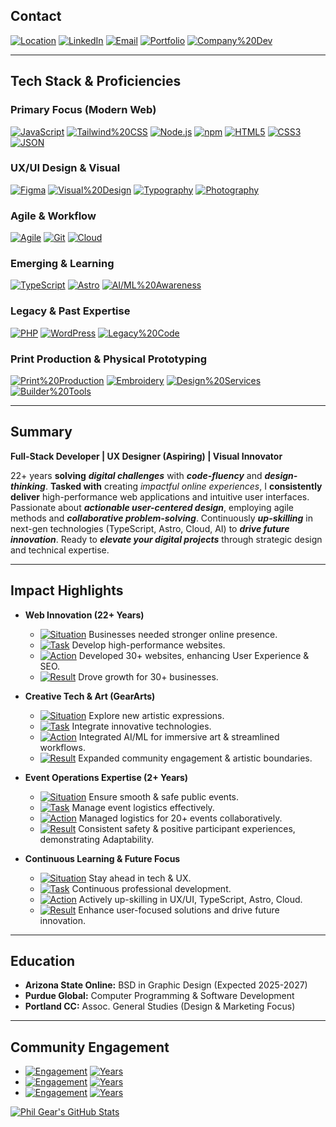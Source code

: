 ## Contact

[![Location](https://img.shields.io/badge/Location-Portland%2C%20Oregon-lightsteelblue?style=flat)](#)
[![LinkedIn](https://img.shields.io/badge/LinkedIn-philgear-lightsteelblue?logo=linkedin&style=flat)](https://www.linkedin.com/in/philgear)
[![Email](https://img.shields.io/badge/Email-phil%40geararts.dev-darkslategrey?style=flat)](mailto:phil@geararts.dev)
[![Portfolio](https://img.shields.io/badge/Portfolio-philgear.biz-gainsboro?style=flat)](https://philgear.biz)
[![Company%20Dev](https://img.shields.io/badge/Company%20Dev-geararts.dev-gainsboro?style=flat)](https://geararts.dev)

---

## Tech Stack & Proficiencies

### Primary Focus (Modern Web)

[![JavaScript](https://img.shields.io/badge/JavaScript-ES6%2B%20Mastery-steelblue?logo=javascript&style=flat)](#) [![Tailwind%20CSS](https://img.shields.io/badge/Tailwind%20CSS-Utility--First%20CSS-steelblue?logo=tailwindcss&style=flat)](#) [![Node.js](https://img.shields.io/badge/Node.js-Server%20Side%20JS-steelblue?logo=node.js&style=flat)](#) [![npm](https://img.shields.io/badge/npm-Workflow%20Automation-slategray?logo=npm&style=flat)](#) [![HTML5](https://img.shields.io/badge/HTML5-Latest%20Standards-steelblue?logo=html5&style=flat)](#) [![CSS3](https://img.shields.io/badge/CSS3-Modern%20Frameworks-steelblue?logo=css3&style=flat)](#) [![JSON](https://img.shields.io/badge/JSON-RESTful%20APIs-steelblue?style=flat)](#)

### UX/UI Design & Visual

[![Figma](https://img.shields.io/badge/Figma-Prototyping%20Expert-midnightblue?logo=figma&style=flat)](#) [![Visual%20Design](https://img.shields.io/badge/Visual%20Design-Design%20Systems-midnightblue?style=flat)](#) [![Typography](https://img.shields.io/badge/Typography-Digital%20First-midnightblue?style=flat)](#) [![Photography](https://img.shields.io/badge/Photography-Digital%20Storytelling-midnightblue?style=flat)](#)

### Agile & Workflow

[![Agile](https://img.shields.io/badge/Agile-Scrum%20%7C%20Kanban-slategray?style=flat)](#) [![Git](https://img.shields.io/badge/Git-Version%20Control-slategray?logo=git&style=flat)](#) [![Cloud](https://img.shields.io/badge/Cloud-GCP%20Essentials-slategray?style=flat&logo=googlecloud)](#)

### Emerging & Learning

[![TypeScript](https://img.shields.io/badge/TypeScript-Future%20Stack-darkorchid?style=flat&logo=typescript)](#) [![Astro](https://img.shields.io/badge/Astro-Next--Gen%20Framework-darkorchid?style=flat&logo=astro)](#) [![AI/ML%20Awareness](https://img.shields.io/badge/AI/ML-Creative%20Applications-darkorchid?style=flat)](#)

### Legacy & Past Expertise

[![PHP](https://img.shields.io/badge/PHP-Proven%20Expertise-lightgrey?style=flat&logo=php)](#) [![WordPress](https://img.shields.io/badge/WordPress-CMS%20Platform-lightgrey?logo=wordpress&style=flat)](#) [![Legacy%20Code](https://img.shields.io/badge/Legacy%20Code-Maintenance%20%26%20Migration-lightgrey?style=flat)](#)

### Print Production & Physical Prototyping

[![Print%20Production](https://img.shields.io/badge/Print%20Production-Large%20Format-slategray?style=flat)](#) [![Embroidery](https://img.shields.io/badge/Embroidery-Digitization-slategray?style=flat)](#) [![Design%20Services](https://img.shields.io/badge/Design%20Services-Custom%20Graphics-slategray?style=flat)](#) [![Builder%20Tools](https://img.shields.io/badge/Builder%20Tools-Workflow%20Optimized-slategray?style=flat)](#)

---

## Summary

**Full-Stack Developer | UX Designer (Aspiring) | Visual Innovator**

22+ years **solving** ***digital challenges*** with ***code-fluency*** and ***design-thinking***.  **Tasked with** creating *impactful online experiences*, I **consistently deliver** high-performance web applications and intuitive user interfaces. Passionate about ***actionable user-centered design***, employing agile methods and ***collaborative problem-solving***.  Continuously ***up-skilling*** in next-gen technologies (TypeScript, Astro, Cloud, AI) to ***drive future innovation***. Ready to ***elevate your digital projects*** through strategic design and technical expertise.

---

## Impact Highlights

*   **Web Innovation (22+ Years)**
    *   [![Situation](https://img.shields.io/badge/Situation-gainsboro?style=flat)](#) Businesses needed stronger online presence.
    *   [![Task](https://img.shields.io/badge/Task-lightsteelblue?style=flat)](#) Develop high-performance websites.
    *   [![Action](https://img.shields.io/badge/Action-steelblue?style=flat)](#) Developed 30+ websites, enhancing User Experience & SEO.
    *   [![Result](https://img.shields.io/badge/Result-gold?style=flat)](#) Drove growth for 30+ businesses.

*   **Creative Tech & Art (GearArts)**
    *   [![Situation](https://img.shields.io/badge/Situation-gainsboro?style=flat)](#) Explore new artistic expressions.
    *   [![Task](https://img.shields.io/badge/Task-lightsteelblue?style=flat)](#) Integrate innovative technologies.
    *   [![Action](https://img.shields.io/badge/Action-steelblue?style=flat)](#) Integrated AI/ML for immersive art & streamlined workflows.
    *   [![Result](https://img.shields.io/badge/Result-gold?style=flat)](#) Expanded community engagement & artistic boundaries.

*   **Event Operations Expertise (2+ Years)**
    *   [![Situation](https://img.shields.io/badge/Situation-gainsboro?style=flat)](#) Ensure smooth & safe public events.
    *   [![Task](https://img.shields.io/badge/Task-lightsteelblue?style=flat)](#) Manage event logistics effectively.
    *   [![Action](https://img.shields.io/badge/Action-steelblue?style=flat)](#) Managed logistics for 20+ events collaboratively.
    *   [![Result](https://img.shields.io/badge/Result-gold?style=flat)](#) Consistent safety & positive participant experiences, demonstrating Adaptability.

*   **Continuous Learning & Future Focus**
    *   [![Situation](https://img.shields.io/badge/Situation-gainsboro?style=flat)](#) Stay ahead in tech & UX.
    *   [![Task](https://img.shields.io/badge/Task-lightsteelblue?style=flat)](#) Continuous professional development.
    *   [![Action](https://img.shields.io/badge/Action-steelblue?style=flat)](#) Actively up-skilling in UX/UI, TypeScript, Astro, Cloud.
    *   [![Result](https://img.shields.io/badge/Result-gold?style=flat)](#) Enhance user-focused solutions and drive future innovation.

---

## Education

*   **Arizona State Online:** BSD in Graphic Design (Expected 2025-2027)
*   **Purdue Global:** Computer Programming & Software Development
*   **Portland CC:** Assoc. General Studies (Design & Marketing Focus)

---

## Community Engagement

* [![Engagement](https://img.shields.io/badge/Community-PDXWLF%20Volunteer-lightsteelblue?style=flat)](#) [![Years](https://img.shields.io/badge/Years-7%2B-gainsboro?style=flat)](#)
* [![Engagement](https://img.shields.io/badge/Community-Google%20Maps%20Guide-lightsteelblue?style=flat)](#) [![Years](https://img.shields.io/badge/Years-12%2B-gainsboro?style=flat)](#)
* [![Engagement](https://img.shields.io/badge/Community-Trail%20Builder-lightsteelblue?style=flat)](#) [![Years](https://img.shields.io/badge/Years-5%2B-gainsboro?style=flat)](#)

[![Phil Gear's GitHub Stats](https://github-readme-stats.vercel.app/api?username=philgear&show_icons=true&theme=buefy)](https://github.com/philgear)

